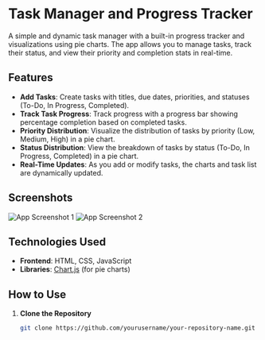# Task Manager and Progress Tracker

A simple and dynamic task manager with a built-in progress tracker and visualizations using pie charts. The app allows you to manage tasks, track their status, and view their priority and completion stats in real-time.

## Features
- **Add Tasks**: Create tasks with titles, due dates, priorities, and statuses (To-Do, In Progress, Completed).
- **Track Task Progress**: Track progress with a progress bar showing percentage completion based on completed tasks.
- **Priority Distribution**: Visualize the distribution of tasks by priority (Low, Medium, High) in a pie chart.
- **Status Distribution**: View the breakdown of tasks by status (To-Do, In Progress, Completed) in a pie chart.
- **Real-Time Updates**: As you add or modify tasks, the charts and task list are dynamically updated.

## Screenshots
![App Screenshot 1](./[screenshot1.png](https://github.com/Shamanth-Kumar-K/Task-Manager-and-Progress-Tracker/blob/main/Screenshot_29-9-2025_211457_.jpeg))
![App Screenshot 2](./screenshot2.png)

## Technologies Used
- **Frontend**: HTML, CSS, JavaScript
- **Libraries**: [Chart.js](https://www.chartjs.org/) (for pie charts)

## How to Use
1. **Clone the Repository**
   ```bash
   git clone https://github.com/yourusername/your-repository-name.git
